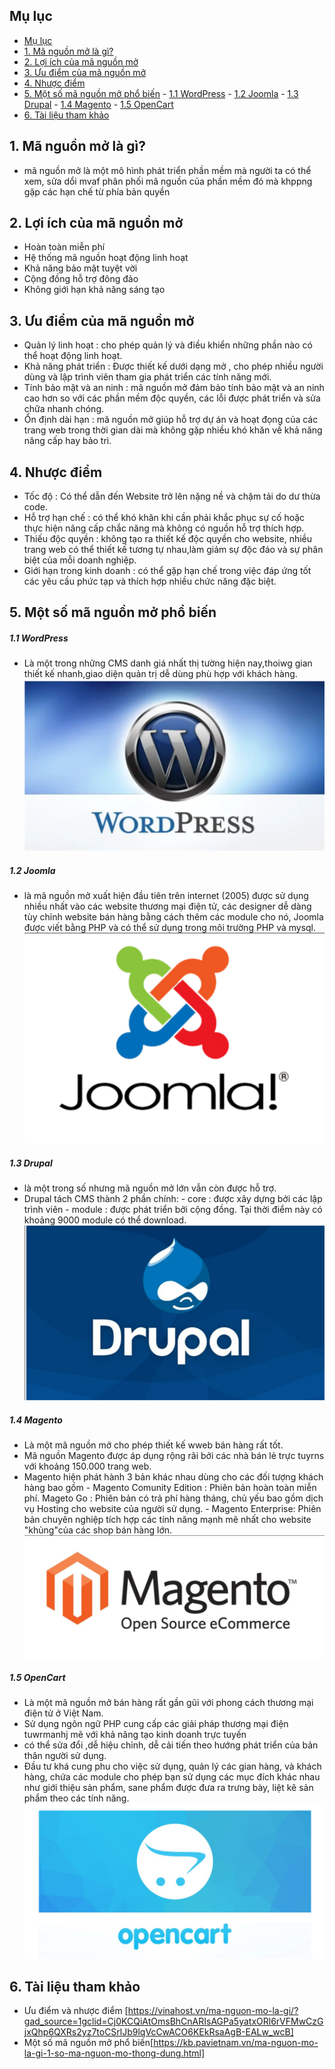 ## Mụ lục
- [Mụ lục](#mụ-lục)
- [1. Mã nguồn mở là gì?](#1-mã-nguồn-mở-là-gì)
- [2. Lợi ích của mã nguồn mở](#2-lợi-ích-của-mã-nguồn-mở)
- [3. Ưu điểm của mã nguồn mở](#3-ưu-điểm-của-mã-nguồn-mở)
- [4. Nhược điểm](#4-nhược-điểm)
- [5. Một số mã nguồn mở phổ biến](#5-một-số-mã-nguồn-mở-phổ-biến)
      - [1.1 WordPress](#11-wordpress)
      - [1.2 Joomla](#12-joomla)
      - [1.3 Drupal](#13-drupal)
      - [1.4 Magento](#14-magento)
      - [1.5 OpenCart](#15-opencart)
- [6. Tài liệu tham khảo](#6-tài-liệu-tham-khảo)

## 1. Mã nguồn mở là gì?
- mã nguồn mở là một mô hình phát triển phần mềm mà người ta có thể xem, sửa dổi mvaf phân phối mã nguồn của phần mềm đó mà khppng gặp các hạn chế từ phía bản quyền
## 2. Lợi ích của mã nguồn mở
- Hoàn toàn miễn phí
- Hệ thống mã nguồn hoạt động linh hoạt
- Khả năng bảo mật tuyệt vời
- Cộng đồng hỗ trợ đông đảo
- Không giới hạn khả năng sáng tạo
## 3. Ưu điểm của mã nguồn mở
- Quản lý linh hoạt : cho phép quản lý và điều khiển những phần nào có thể hoạt động linh hoạt.
- Khả năng phát triển : Được thiết kế dưới dạng mở , cho phép nhiều người dùng và lập trình viên tham gia phát triển các tính năng mới.
- Tính bảo mật và an ninh : mã nguồn mở đảm bảo tính bảo mật và an ninh cao hơn so với các phần mềm độc quyền, các lỗi được phát triển và sửa chữa nhanh chóng.
- Ổn định dài hạn : mã nguồn mở giúp hỗ trợ dự án và hoạt đọng của các trang web trong thời gian dài mà không gặp nhiều khó khăn về khả năng nâng cấp hay bảo trì.
## 4. Nhược điểm 
- Tốc độ : Có thể dẫn đến Website trở lên nặng nề và chậm tải do dư thừa code.
- Hỗ trợ hạn chế : có thể khó khăn khi cần phải khắc phục sự cố hoặc thực hiện nâng cấp chắc năng mà không có nguồn hỗ trợ thích hợp.
- Thiếu độc quyền : không tạo ra thiết kế độc quyền cho website, nhiều trang web có thể thiết kế tương tự nhau,làm giảm sự độc đáo và sự phân biệt của mỗi doanh nghiệp.
- Giới hạn trong kinh doanh :  có thể gặp hạn chế trong việc đáp ứng tốt các yêu cầu phức tạp và thích hợp nhiều chức năng đặc biệt.
## 5. Một số mã nguồn mở phổ biến 
##### 1.1 WordPress
- Là một trong những CMS danh giá nhất thị tường hiện nay,thoiwg gian thiết kế nhanh,giao diện quản trị dễ dùng phù hợp với khách hàng.
![Alt text](image.png)
##### 1.2 Joomla 
- là mã nguồn mở xuất hiện đầu tiên trên internet (2005) được sử dụng nhiều nhất vào các website thương mại điện tử, các designer dễ dàng tùy chỉnh website bán hàng bằng cách thêm các module cho nó, Joomla được viết bằng PHP và có thể sử dụng trong môi trường PHP và mysql.
![Alt text](image-1.png)
##### 1.3 Drupal
- là một trong số nhưng mã nguồn mở lớn vẫn còn được hỗ trợ.
- Drupal tách CMS thành 2 phần chính:
\- core : được xây dựng bởi các lập trình viên
\- module : được phát triển bởi cộng đồng. Tại thời điểm này có khoảng 9000 module có thể download.
![Alt text](image-2.png)
##### 1.4 Magento
- Là một mã nguồn mở cho phép thiết kế wweb bán hàng rất tốt.
- Mã nguồn Magento được áp dụng rộng rãi bởi các nhà bán lẻ trực tuyrns với khoảng 150.000 trang web.
- Magento hiện phát hành 3 bản khác nhau dùng cho các đối tượng khách hàng bao gồm
\- Magento Comunity Edition : Phiên bản hoàn toàn miễn phí.
Mageto Go : Phiên bản có trả phí hàng tháng, chủ yếu bao gồm dịch vụ Hosting cho website của người sử dụng.
\- Magento Enterprise: Phiên bản chuyên nghiệp tích hợp các tính năng mạnh mẽ nhất cho website "khủng"của các shop bán hàng lớn.
![Alt text](image-3.png)
##### 1.5 OpenCart
- Là một mã nguồn mở bán hàng rất gần gũi với phong cách thương mại điện tử ở Việt Nam.
- Sử dụng ngôn ngữ PHP cung cấp các giải pháp thương mại điện tuwrmanhj mẽ với khả năng tạo kinh doanh trực tuyến 
- có thể sửa đổi ,dễ hiệu chỉnh, dễ cải tiến theo hướng phát triển của bản thân người sử dụng.
- Đầu tư khá cung phu cho việc sử dụng, quản lý các gian hàng, và khách hàng, chứa các module cho phép bạn sử dụng các mục đích khác nhau như giới thiệu sản phẩm, sane phẩm được đưa ra trưng bày, liệt kê sản phẩm theo các tính năng.
![Alt text](image-4.png)
## 6. Tài liệu tham khảo
- Ưu điểm và nhược điểm [https://vinahost.vn/ma-nguon-mo-la-gi/?gad_source=1gclid=Cj0KCQiAtOmsBhCnARIsAGPa5yatxORl6rVFMwCzGjxQhp6QXRs2yz7toCSrlJb9lqVcCwACO6KEkRsaAgB-EALw_wcB]
- Một số mã nguồn mở phổ biến[https://kb.pavietnam.vn/ma-nguon-mo-la-gi-1-so-ma-nguon-mo-thong-dung.html]
